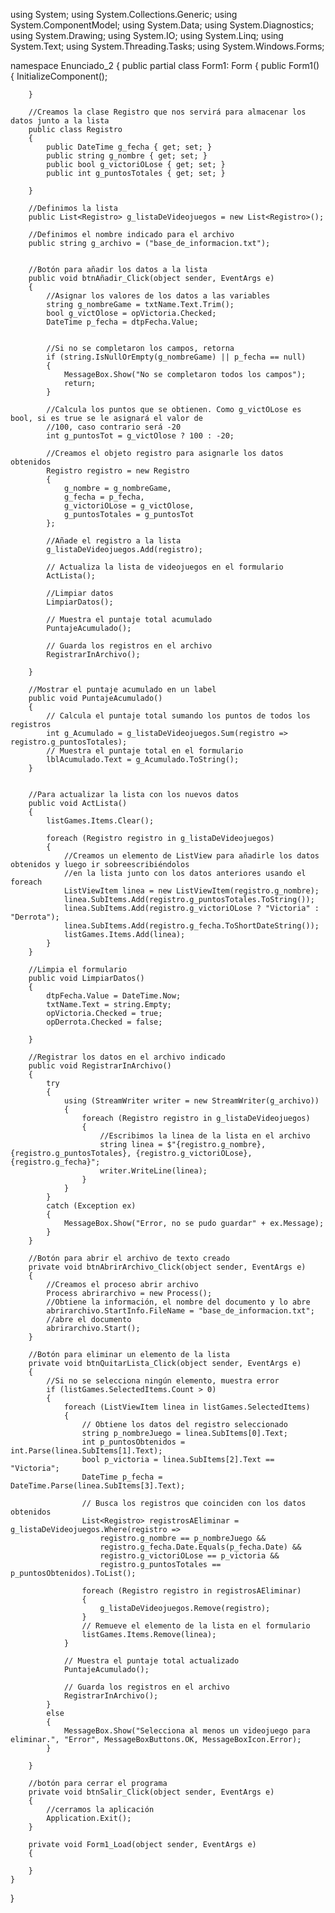 using System;
using System.Collections.Generic;
using System.ComponentModel;
using System.Data;
using System.Diagnostics;
using System.Drawing;
using System.IO;
using System.Linq;
using System.Text;
using System.Threading.Tasks;
using System.Windows.Forms;

namespace Enunciado_2
{
    public partial class Form1: Form
    {
        public Form1()
        {
            InitializeComponent();
            
        }

        //Creamos la clase Registro que nos servirá para almacenar los datos junto a la lista
        public class Registro
        {
            public DateTime g_fecha { get; set; }
            public string g_nombre { get; set; }
            public bool g_victoriOLose { get; set; } 
            public int g_puntosTotales { get; set; }

        }

        //Definimos la lista
        public List<Registro> g_listaDeVideojuegos = new List<Registro>();

        //Definimos el nombre indicado para el archivo
        public string g_archivo = ("base_de_informacion.txt");


        //Botón para añadir los datos a la lista
        public void btnAñadir_Click(object sender, EventArgs e)
        {
            //Asignar los valores de los datos a las variables
            string g_nombreGame = txtName.Text.Trim();
            bool g_victOlose = opVictoria.Checked;
            DateTime p_fecha = dtpFecha.Value;


            //Si no se completaron los campos, retorna
            if (string.IsNullOrEmpty(g_nombreGame) || p_fecha == null)
            {
                MessageBox.Show("No se completaron todos los campos");
                return;
            }

            //Calcula los puntos que se obtienen. Como g_victOLose es bool, si es true se le asignará el valor de
            //100, caso contrario será -20
            int g_puntosTot = g_victOlose ? 100 : -20;

            //Creamos el objeto registro para asignarle los datos obtenidos 
            Registro registro = new Registro
            {
                g_nombre = g_nombreGame,
                g_fecha = p_fecha,
                g_victoriOLose = g_victOlose,
                g_puntosTotales = g_puntosTot
            };

            //Añade el registro a la lista 
            g_listaDeVideojuegos.Add(registro);

            // Actualiza la lista de videojuegos en el formulario
            ActLista();
            
            //Limpiar datos
            LimpiarDatos();

            // Muestra el puntaje total acumulado
            PuntajeAcumulado();

            // Guarda los registros en el archivo
            RegistrarInArchivo();

        }

        //Mostrar el puntaje acumulado en un label
        public void PuntajeAcumulado()
        {
            // Calcula el puntaje total sumando los puntos de todos los registros
            int g_Acumulado = g_listaDeVideojuegos.Sum(registro => registro.g_puntosTotales);
            // Muestra el puntaje total en el formulario
            lblAcumulado.Text = g_Acumulado.ToString();
        }


        //Para actualizar la lista con los nuevos datos
        public void ActLista()
        {
            listGames.Items.Clear();

            foreach (Registro registro in g_listaDeVideojuegos)
            {
                //Creamos un elemento de ListView para añadirle los datos obtenidos y luego ir sobreescribiéndolos
                //en la lista junto con los datos anteriores usando el foreach
                ListViewItem linea = new ListViewItem(registro.g_nombre); 
                linea.SubItems.Add(registro.g_puntosTotales.ToString());
                linea.SubItems.Add(registro.g_victoriOLose ? "Victoria" : "Derrota");
                linea.SubItems.Add(registro.g_fecha.ToShortDateString());
                listGames.Items.Add(linea);
            }
        }

        //Limpia el formulario
        public void LimpiarDatos()
        {
            dtpFecha.Value = DateTime.Now;
            txtName.Text = string.Empty;
            opVictoria.Checked = true;
            opDerrota.Checked = false;

        }

        //Registrar los datos en el archivo indicado
        public void RegistrarInArchivo()
        {
            try
            {
                using (StreamWriter writer = new StreamWriter(g_archivo))
                {
                    foreach (Registro registro in g_listaDeVideojuegos)
                    {
                        //Escribimos la linea de la lista en el archivo
                        string linea = $"{registro.g_nombre}, {registro.g_puntosTotales}, {registro.g_victoriOLose}, {registro.g_fecha}";
                        writer.WriteLine(linea);
                    }
                }
            }
            catch (Exception ex)
            {
                MessageBox.Show("Error, no se pudo guardar" + ex.Message);
            }
        }

        //Botón para abrir el archivo de texto creado
        private void btnAbrirArchivo_Click(object sender, EventArgs e)
        {
            //Creamos el proceso abrir archivo
            Process abrirarchivo = new Process();
            //Obtiene la información, el nombre del documento y lo abre
            abrirarchivo.StartInfo.FileName = "base_de_informacion.txt";
            //abre el documento
            abrirarchivo.Start();
        }

        //Botón para eliminar un elemento de la lista
        private void btnQuitarLista_Click(object sender, EventArgs e)
        {
            //Si no se selecciona ningún elemento, muestra error
            if (listGames.SelectedItems.Count > 0)
            {
                foreach (ListViewItem linea in listGames.SelectedItems)
                {
                    // Obtiene los datos del registro seleccionado
                    string p_nombreJuego = linea.SubItems[0].Text;
                    int p_puntosObtenidos = int.Parse(linea.SubItems[1].Text);
                    bool p_victoria = linea.SubItems[2].Text == "Victoria";
                    DateTime p_fecha = DateTime.Parse(linea.SubItems[3].Text);

                    // Busca los registros que coinciden con los datos obtenidos
                    List<Registro> registrosAEliminar = g_listaDeVideojuegos.Where(registro =>
                        registro.g_nombre == p_nombreJuego &&
                        registro.g_fecha.Date.Equals(p_fecha.Date) &&
                        registro.g_victoriOLose == p_victoria &&
                        registro.g_puntosTotales == p_puntosObtenidos).ToList();

                    foreach (Registro registro in registrosAEliminar)
                    {
                        g_listaDeVideojuegos.Remove(registro);
                    }
                    // Remueve el elemento de la lista en el formulario
                    listGames.Items.Remove(linea);
                }

                // Muestra el puntaje total actualizado
                PuntajeAcumulado();

                // Guarda los registros en el archivo
                RegistrarInArchivo();
            }
            else
            {
                MessageBox.Show("Selecciona al menos un videojuego para eliminar.", "Error", MessageBoxButtons.OK, MessageBoxIcon.Error);
            }

        }

        //botón para cerrar el programa
        private void btnSalir_Click(object sender, EventArgs e)
        {
            //cerramos la aplicación
            Application.Exit();
        }

        private void Form1_Load(object sender, EventArgs e)
        {

        }
    }
}
